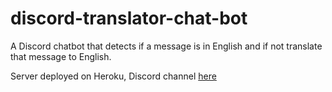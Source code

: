 # discord-translator-chat-bot
A Discord chatbot that detects if a message is in English and if not translate that message to English.

Server deployed on Heroku, Discord channel [here](https://discord.gg/bmkhDRs)
